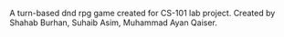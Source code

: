 A turn-based dnd rpg game created for CS-101 lab project.
Created by Shahab Burhan, Suhaib Asim, Muhammad Ayan Qaiser.
